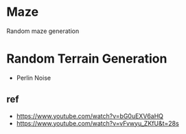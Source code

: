 # Maze
Random maze generation


# Random Terrain Generation
- Perlin Noise
## ref 
- https://www.youtube.com/watch?v=bG0uEXV6aHQ
- https://www.youtube.com/watch?v=vFvwyu_ZKfU&t=28s

